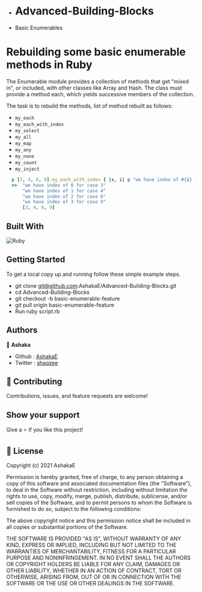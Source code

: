 - # Advanced-Building-Blocks
- Basic Enumerables

# Rebuilding some basic enumerable methods in Ruby 

The Enumerable module provides a collection of methods that get "mixed in", or included, with other classes like Array and Hash. The class must provide a method each, which yields successive members of the collection.

The task is to rebuild the methods, list of method rebuilt as follows:
- `my_each`
- `my_each_with_index`
- `my_select`
- `my_all`
- `my_map`
- `my_any`
- `my_none`
- `my_count`
- `my_inject`

```ruby
  p [3, 4, 6, 9].my_each_with_index { |x, i| p "we have index of #{i} for case #{x}"}
  =>  "we have index of 0 for case 3"
      "we have index of 1 for case 4"
      "we have index of 2 for case 6"
      "we have index of 3 for case 9"
      [3, 4, 6, 9]
```


## Built With

![Ruby](https://www.vectorlogo.zone/logos/ruby-lang/ruby-lang-horizontal.svg)

## Getting Started

To get a local copy up and running follow these simple example steps.

- git clone git@github.com:AshakaE/Advanced-Building-Blocks.git
- cd Advanced-Building-Blocks
- git checkout -b basic-enumerable-feature
- git pull origin basic-enumerable-feature
- Run ruby script.rb


## Authors

👤 **Ashaka**

- Github : [AshakaE](https://github.com/AshakaE)
- Twitter : [shaqzee](https://twitter.com/shaqzee_)

## 🤝 Contributing

Contributions, issues, and feature requests are welcome!

## Show your support

Give a ⭐️ if you like this project!

## 📝 License

Copyright (c) 2021 AshakaE

Permission is hereby granted, free of charge, to any person obtaining a copy
of this software and associated documentation files (the "Software"), to deal
in the Software without restriction, including without limitation the rights
to use, copy, modify, merge, publish, distribute, sublicense, and/or sell
copies of the Software, and to permit persons to whom the Software is
furnished to do so, subject to the following conditions:

The above copyright notice and this permission notice shall be included in all
copies or substantial portions of the Software.

THE SOFTWARE IS PROVIDED "AS IS", WITHOUT WARRANTY OF ANY KIND, EXPRESS OR
IMPLIED, INCLUDING BUT NOT LIMITED TO THE WARRANTIES OF MERCHANTABILITY,
FITNESS FOR A PARTICULAR PURPOSE AND NONINFRINGEMENT. IN NO EVENT SHALL THE
AUTHORS OR COPYRIGHT HOLDERS BE LIABLE FOR ANY CLAIM, DAMAGES OR OTHER
LIABILITY, WHETHER IN AN ACTION OF CONTRACT, TORT OR OTHERWISE, ARISING FROM,
OUT OF OR IN CONNECTION WITH THE SOFTWARE OR THE USE OR OTHER DEALINGS IN THE
SOFTWARE.